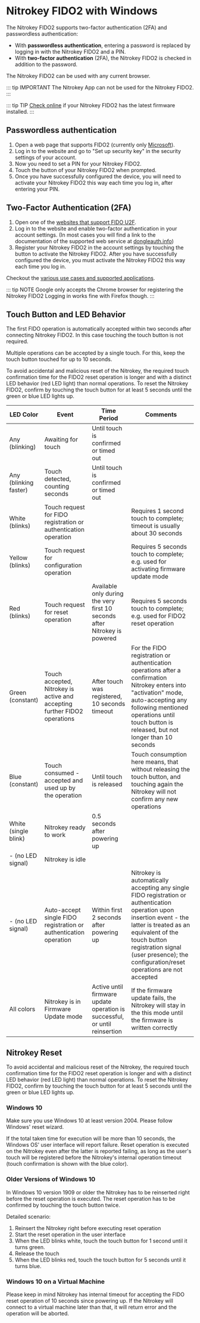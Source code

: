 # Nitrokey FIDO2 with Windows

The Nitrokey FIDO2 supports two-factor authentication (2FA) and passwordless authentication:
- With **passwordless authentication**, entering a password is replaced by logging in with the Nitrokey FIDO2 and a PIN.
- With **two-factor authentication** (2FA), the Nitrokey FIDO2 is checked in addition to the password.

The Nitrokey FIDO2 can be used with any current browser.

::: tip IMPORTANT
The Nitrokey App can not be used for the Nitrokey FIDO2.
:::

::: tip TIP
[Check online](https://update.nitrokey.com/) if your Nitrokey FIDO2 has the latest firmware installed.
:::


## Passwordless authentication

1. Open a web page that supports FIDO2 (currently only [Microsoft](https://www.microsoft.com)).
2. Log in to the website and go to "Set up security key" in the security settings of your account.
3. Now you need to set a PIN for your Nitrokey FIDO2.
4. Touch the button of your Nitrokey FIDO2 when prompted.
5. Once you have successfully configured the device, you will need to activate your Nitrokey FIDO2 this way each time you log in, after entering your PIN.


## Two-Factor Authentication (2FA)

1. Open one of the [websites that support FIDO U2F](https://www.dongleauth.info/).
2. Log in to the website and enable two-factor authentication in your account settings. (In most cases you will find a link to the documentation of the supported web service at [dongleauth.info](https://www.dongleauth.info/))
3. Register your Nitrokey FIDO2 in the account settings by touching the button to activate the Nitrokey FIDO2. After you have successfully configured the device, you must activate the Nitrokey FIDO2 this way each time you log in.

Checkout the [various use cases and supported applications](https://www.nitrokey.com/documentation/applications#p:nitrokey-fido2-u2f&os:all).

::: tip NOTE
Google only accepts the Chrome browser for registering the Nitrokey FIDO2 Logging in works fine with Firefox though.
:::


## Touch Button and LED Behavior

The first FIDO operation is automatically accepted within two seconds after connecting Nitrokey FIDO2. In this case touching the touch button is not required.

Multiple operations can be accepted by a single touch. For this, keep the touch button touched for up to 10 seconds.

To avoid accidental and malicious reset of the Nitrokey, the required touch confirmation time for the FIDO2 reset operation is longer and with a distinct LED behavior (red LED light) than normal operations. To reset the Nitrokey FIDO2, confirm by touching the touch button for at least 5 seconds until the green or blue LED lights up.

| LED Color                    | Event                                                                   | Time Period                                                               | Comments                                                                                                                                                                                                                                          |
|------------------------------|-------------------------------------------------------------------------|---------------------------------------------------------------------------|---------------------------------------------------------------------------------------------------------------------------------------------------------------------------------------------------------------------------------------------------|
| Any \(blinking\)             | Awaiting for touch                                                      | Until touch is confirmed or timed out                                     |                                                                                                                                                                                                                                                   |
| Any \(blinking faster\)      | Touch detected, counting seconds                                        | Until touch is confirmed or timed out                                     |                                                                                                                                                                                                                                                   |
| White \(blinks\)              | Touch request for FIDO registration or authentication operation      |                                                                           | Requires 1 second touch to complete; timeout is usually about 30 seconds                                                                                                                                                                                                               |
|  Yellow \(blinks\)            | Touch request for configuration operation                             |                                                                           | Requires 5 seconds touch to complete; e.g. used for activating firmware update mode                                                                                                                                                                                                              |
| Red \(blinks\)                | Touch request for reset operation                                     | Available only during the very first 10 seconds after Nitrokey is powered | Requires 5 seconds touch to complete; e.g. used for FIDO2 reset operation                                                                                                                                                                                                              |
| Green \(constant\)           | Touch accepted, Nitrokey is active and accepting further FIDO2 operations | After touch was registered, 10 seconds timeout                            | For the FIDO registration or authentication operations after a confirmation Nitrokey enters into "activation" mode, auto\-accepting any following mentioned operations until touch button is released, but not longer than 10 seconds                               |
| Blue \(constant\)            | Touch consumed \- accepted and used up by the operation                 | Until touch is released                                                   | Touch consumption here means, that without releasing the touch button, and touching again the Nitrokey will not confirm any new operations                                                                                                          |
| White <br/> \(single blink\) | Nitrokey ready to work                                                    | 0\.5 seconds after powering up                                            |                                                                                                                                                                                                                                                   |
| - \(no LED signal\)            | Nitrokey is idle                              |  |  |
| - \(no LED signal\)            | Auto\-accept single FIDO registration or authentication operation                              | Within first 2 seconds after powering up                                        | Nitrokey is automatically accepting any single FIDO registration or authentication operation upon insertion event \- the latter is treated as an equivalent of the touch button registration signal \(user presence\); the configuration/reset operations are not accepted |
| All colors                   | Nitrokey is in Firmware Update mode                                       | Active until firmware update operation is successful, or until reinsertion | If the firmware update fails, the Nitrokey will stay in the this mode until the firmware is written correctly                                                                                           |

## Nitrokey Reset
To avoid accidental and malicious reset of the Nitrokey, the required touch confirmation time for the FIDO2 reset operation is longer and with a distinct LED behavior (red LED light) than normal operations. To reset the Nitrokey FIDO2, confirm by touching the touch button for at least 5 seconds until the green or blue LED lights up.

### Windows 10
Make sure you use Windows 10 at least version 2004. Please follow Windows' reset wizard.

If the total taken time for execution will be more than 10 seconds, the Windows OS' user interface will report failure. Reset operation is executed on the Nitrokey even after the latter is reported failing, as long as the user's touch will be registered before the Nitrokey's internal operation timeout (touch confirmation is shown with the blue color).

### Older Versions of Windows 10
In Windows 10 version 1909 or older the Nitrokey has to be reinserted right before the reset operation is executed. The reset operation has to be confirmed by touching the touch button twice.

Detailed scenario:
 1. Reinsert the Nitrokey right before executing reset operation
 2. Start the reset operation in the user interface
 2. When the LED blinks white, touch the touch button for 1 second until it turns green.
 3. Release the touch
 4. When the LED blinks red, touch the touch button for 5 seconds until it turns blue.

### Windows 10 on a Virtual Machine
Please keep in mind Nitrokey has internal timeout for accepting the FIDO reset operation of 10 seconds since powering up. If the Nitrokey will connect to a virtual machine later than that, it will return error and the operation will be aborted.
